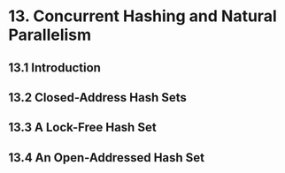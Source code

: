 # 13. Concurrent Hashing and Natural Parallelism
## 13.1 Introduction
## 13.2 Closed-Address Hash Sets
## 13.3 A Lock-Free Hash Set
## 13.4 An Open-Addressed Hash Set